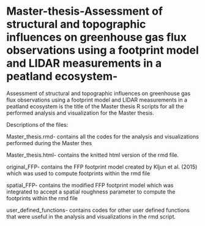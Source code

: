 # Master-thesis-Assessment of structural and topographic influences on greenhouse gas flux observations using a footprint model and LIDAR measurements in a peatland ecosystem-
Assessment of structural and topographic influences on greenhouse gas flux observations using a footprint model and LIDAR measurements in a peatland ecosystem is the title of the Master thesis
R scripts for all the performed analysis and visualization for the Master thesis.

Descriptions of the files:

Master_thesis.rmd- contains all the codes for the analysis and visualizations performed during the Master thes

Master_thesis.html- contains the knitted html version of the rmd file.

original_FFP- contains the FFP footprint model created by Kljun et al. (2015) which was used to compute footprints within the rmd file

spatial_FFP- contains the modified FFP footprint model which was integrated to accept a spatial roughness parameter to compute the footprints within the rmd file

user_defined_functions- contains codes for other user defined functions that were useful in the analysis and visualizations in the rmd script.
